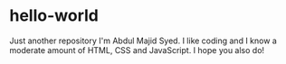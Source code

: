 # hello-world
Just another repository
I'm Abdul Majid Syed. I like coding and I know a moderate amount of HTML, CSS and JavaScript.
I hope you also do!
